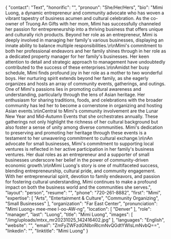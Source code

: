 {
  "contact": "Text",
  "honorific": "",
  "pronoun": "She/Her/Hers",
  "bio": "Mimi Luong, a dynamic entrepreneur and community advocate who has woven a vibrant tapestry of business acumen and cultural celebration. As the co-owner of Truong An Gifts with her mom, Mimi has successfully channeled her passion for entrepreneurship into a thriving business that offers unique and culturally rich products. Beyond her role as an entrepreneur, Mimi is deeply involved in managing her family's various businesses, displaying an innate ability to balance multiple responsibilities.\n\nMimi's commitment to both her professional endeavors and her family shines through in her role as a dedicated property manager for her family's businesses. Her keen attention to detail and strategic approach to management have undoubtedly contributed to the success of these enterprises.\n\nAmidst her busy schedule, Mimi finds profound joy in her role as a mother to two wonderful boys. Her nurturing spirit extends beyond her family, as she eagerly organizes and hosts an array of community events, gatherings, and outings. One of Mimi's passions lies in promoting cultural awareness and understanding, particularly through the lens of Asian heritage. Her enthusiasm for sharing traditions, foods, and celebrations with the broader community has led her to become a cornerstone in organizing and hosting Asian events.\n\nCentral to Mimi's community involvement are the Lunar New Year and Mid-Autumn Events that she orchestrates annually. These gatherings not only highlight the richness of her cultural background but also foster a sense of unity among diverse communities. Mimi's dedication to preserving and promoting her heritage through these events is a testament to her unwavering commitment to cultural exchange.\n\nAn advocate for small businesses, Mimi's commitment to supporting local ventures is reflected in her active participation in her family's business ventures. Her dual roles as an entrepreneur and a supporter of small businesses underscore her belief in the power of community-driven economic growth.\n\nMimi Luong's story is one of multifaceted success, blending entrepreneurship, cultural pride, and community engagement. With her entrepreneurial spirit, devotion to family endeavors, and passion for fostering cultural understanding, Mimi continues to make a profound impact on both the business world and the communities she serves.",
  "layout": "person",
  "resume": "",
  "phone": "720-261-8882",
  "first": "Mimi",
  "expertise": [
    "Arts",
    "Entertainment & Culture",
    "Community Organizing",
    "Small Businesses"
  ],
  "organization": "Far East Center",
  "pronunciation": "Mimi Luong= mee-mee l-oo-AW-ng",
  "location": [
    "Denver"
  ],
  "role": "manager",
  "last": "Luong",
  "title": "Mimi Luong",
  "images": [
    "/img/uploads/mtxx_mr20231025_142416402.jpg"
  ],
  "languages": "English",
  "website": "",
  "email": "ZmFyZWFzdGNlbnRlcmNvQGdtYWlsLmNvbQ==",
  "linkedin": "",
  "linktitle": "Mimi Luong"
}
